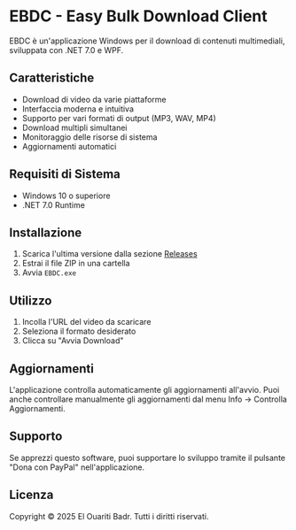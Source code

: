 # EBDC - Easy Bulk Download Client

EBDC è un'applicazione Windows per il download di contenuti multimediali, sviluppata con .NET 7.0 e WPF.

## Caratteristiche

- Download di video da varie piattaforme
- Interfaccia moderna e intuitiva
- Supporto per vari formati di output (MP3, WAV, MP4)
- Download multipli simultanei
- Monitoraggio delle risorse di sistema
- Aggiornamenti automatici

## Requisiti di Sistema

- Windows 10 o superiore
- .NET 7.0 Runtime

## Installazione

1. Scarica l'ultima versione dalla sezione [Releases](https://github.com/SARABANDER/EBDC/releases)
2. Estrai il file ZIP in una cartella
3. Avvia `EBDC.exe`

## Utilizzo

1. Incolla l'URL del video da scaricare
2. Seleziona il formato desiderato
3. Clicca su "Avvia Download"

## Aggiornamenti

L'applicazione controlla automaticamente gli aggiornamenti all'avvio. Puoi anche controllare manualmente gli aggiornamenti dal menu Info -> Controlla Aggiornamenti.

## Supporto

Se apprezzi questo software, puoi supportare lo sviluppo tramite il pulsante "Dona con PayPal" nell'applicazione.

## Licenza

Copyright © 2025 El Ouariti Badr. Tutti i diritti riservati.
